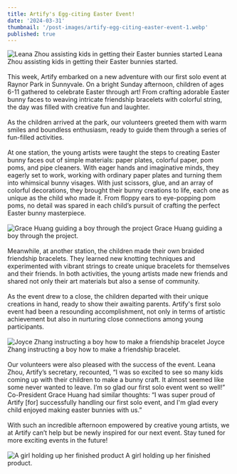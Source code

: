 ```yaml
---
title: Artify's Egg-citing Easter Event!
date: '2024-03-31'
thumbnail: '/post-images/artify-egg-citing-easter-event-1.webp'
published: true
---
```


![Leana Zhou assisting kids in getting their Easter bunnies started]({thumbnail})
Leana Zhou assisting kids in getting their Easter bunnies started.<br /><br />
This week, Artify embarked on a new adventure with our first solo event at Raynor Park in Sunnyvale. On a bright Sunday afternoon, children of ages 6-11 gathered to celebrate Easter through art! From crafting adorable Easter bunny faces to weaving intricate friendship bracelets with colorful string, the day was filled with creative fun and laughter.<br /><br />
As the children arrived at the park, our volunteers greeted them with warm smiles and boundless enthusiasm, ready to guide them through a series of fun-filled activities.<br /><br />
At one station, the young artists were taught the steps to creating Easter bunny faces out of simple materials: paper plates, colorful paper, pom poms, and pipe cleaners. With eager hands and imaginative minds, they eagerly set to work, working with ordinary paper plates and turning them into whimsical bunny visages. With just scissors, glue, and an array of colorful decorations, they brought their bunny creations to life, each one as unique as the child who made it. From floppy ears to eye-popping pom poms, no detail was spared in each child’s pursuit of crafting the perfect Easter bunny masterpiece.<br /><br />
![Grace Huang guiding a boy through the project](/post-images/artify-egg-citing-easter-event-2.webp)
Grace Huang guiding a boy through the project.<br /><br />
Meanwhile, at another station, the children made their own braided friendship bracelets. They learned new knotting techniques and experimented with vibrant strings to create unique bracelets for themselves and their friends. In both activities, the young artists made new friends and shared not only their art materials but also a sense of community.<br /><br />
As the event drew to a close, the children departed with their unique creations in hand, ready to show their awaiting parents. Artify's first solo event had been a resounding accomplishment, not only in terms of artistic achievement but also in nurturing close connections among young participants.<br /><br />
![Joyce Zhang instructing a boy how to make a friendship bracelet](/post-images/artify-egg-citing-easter-event-3.webp)
Joyce Zhang instructing a boy how to make a friendship bracelet.<br /><br />
Our volunteers were also pleased with the success of the event. Leana Zhou, Artify’s secretary, recounted, “I was so excited to see so many kids coming up with their children to make a bunny craft. It almost seemed like some never wanted to leave. I’m so glad our first solo event went so well!” Co-President Grace Huang had similar thoughts: “I was super proud of Artify [for] successfully handling our first solo event, and I'm glad every child enjoyed making easter bunnies with us.”<br /><br />
With such an incredible afternoon empowered by creative young artists, we at Artify can’t help but be newly inspired for our next event. Stay tuned for more exciting events in the future!<br /><br />
![A girl holding up her finished product](/post-images/artify-egg-citing-easter-event-4.webp)
A girl holding up her finished product.
